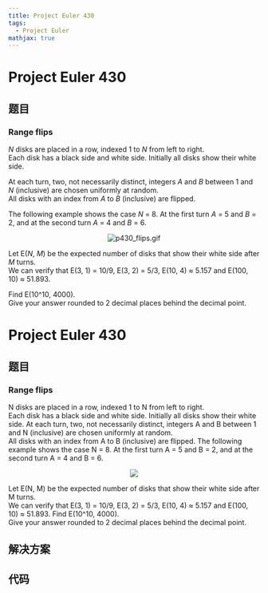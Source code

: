 ```yaml
---
title: Project Euler 430
tags:
  - Project Euler
mathjax: true
---
```

<escape><!-- more --></escape>
    
# Project Euler 430
## 题目
### Range flips

<var>N</var> disks are placed in a row, indexed 1 to <var>N</var> from left to right.<br />
Each disk has a black side and white side. Initially all disks show their white side.

At each turn, two, not necessarily distinct, integers <var>A</var> and <var>B</var> between 1 and <var>N</var> (inclusive) are chosen uniformly at random.<br />
All disks with an index from <var>A</var> to <var>B</var> (inclusive) are flipped.

The following example shows the case <var>N</var> = 8. At the first turn <var>A</var> = 5 and <var>B</var> = 2, and at the second turn <var>A</var> = 4 and <var>B</var> = 6.

<p align="center"><img src="project/images/p430_flips.gif" class="dark_img" alt="p430_flips.gif" />

Let E(<var>N</var>, <var>M</var>) be the expected number of disks that show their white side after <var>M</var> turns.<br />
We can verify that E(3, 1) = 10/9, E(3, 2) = 5/3, E(10, 4) ≈ 5.157 and E(100, 10) ≈ 51.893.

Find E(10^10, 4000).<br />
Give your answer rounded to 2 decimal places behind the decimal point.


# Project Euler 430
## 题目
### Range flips

N disks are placed in a row, indexed 1 to N from left to right.<br>Each disk has a black side and white side. Initially all disks show their white side.
At each turn, two, not necessarily distinct, integers A and B between 1 and N (inclusive) are chosen uniformly at random.<br>All disks with an index from A to B (inclusive) are flipped.
The following example shows the case N = 8. At the first turn A = 5 and B = 2, and at the second turn A = 4 and B = 6.
<center><img src="https://projecteuler.net/project/images/p430_flips.gif"></center>

Let E(N, M) be the expected number of disks that show their white side after M turns.<br>We can verify that E(3, 1) = 10/9, E(3, 2) = 5/3, E(10, 4) ≈ 5.157 and E(100, 10) ≈ 51.893.
Find E(10^10, 4000).<br>Give your answer rounded to 2 decimal places behind the decimal point.


## 解决方案


## 代码


